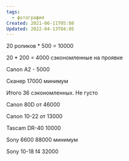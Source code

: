 ```yaml
---
tags:
  - фотография
Created: 2021-06-11T05:08
Updated: 2022-04-13T04:05
---
```

20 роликов * 500 = 10000

20 * 200 = 4000 сэкономленные на проявке

Canon A2 - 5000

Сканер 17000 минимум

Итого 36 сэкономленных. Не густо

  

Canon 80D от 46000

Canon 10-22 от 13000

Tascam DR-40 10000

  

Sony 6600 88000 минимум

Sony 10-18 f4 32000